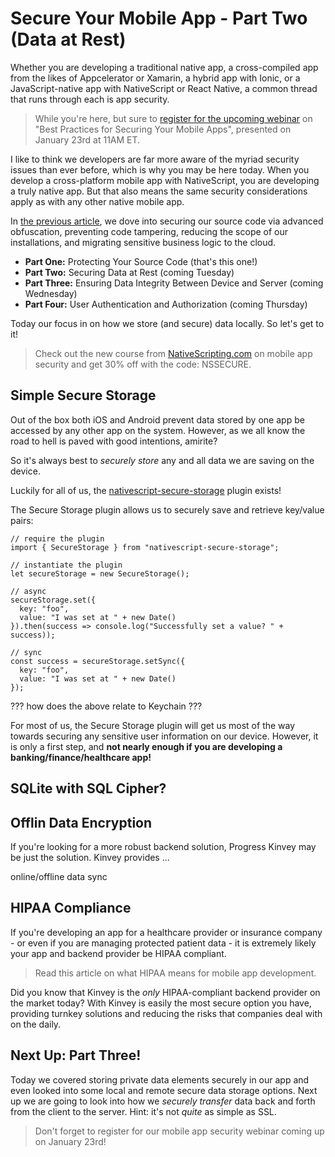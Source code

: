 # Secure Your Mobile App - Part Two (Data at Rest)

Whether you are developing a traditional native app, a cross-compiled app from the likes of Appcelerator or Xamarin, a hybrid app with Ionic, or a JavaScript-native app with NativeScript or React Native, a common thread that runs through each is app security.

> While you're here, but sure to [register for the upcoming webinar](https://www.progress.com/campaigns/kinvey/best-practices-for-securing-your-mobile-apps?utm_medium=social-owned&utm_source=blog&utm_campaign=kinvey-webinar-secureapps) on "Best Practices for Securing Your Mobile Apps", presented on January 23rd at 11AM ET.

I like to think we developers are far more aware of the myriad security issues than ever before, which is why you may be here today. When you develop a cross-platform mobile app with NativeScript, you are developing a truly native app. But that also means the same security considerations apply as with any other native mobile app.

In [the previous article](), we dove into securing our source code via advanced obfuscation, preventing code tampering, reducing the scope of our installations, and migrating sensitive business logic to the cloud.

- **Part One:** Protecting Your Source Code (that's this one!)
- **Part Two:** Securing Data at Rest (coming Tuesday)
- **Part Three:** Ensuring Data Integrity Between Device and Server (coming Wednesday)
- **Part Four:** User Authentication and Authorization (coming Thursday)

Today our focus in on how we store (and secure) data locally. So let's get to it!

> Check out the new course from [NativeScripting.com](https://nativescripting.com/) on mobile app security and get 30% off with the code: NSSECURE.

## Simple Secure Storage

Out of the box both iOS and Android prevent data stored by one app be accessed by any other app on the system. However, as we all know the road to hell is paved with good intentions, amirite?

So it's always best to *securely store* any and all data we are saving on the device.

Luckily for all of us, the [nativescript-secure-storage](http://market.nativescript.org/plugins/nativescript-secure-storage) plugin exists!

The Secure Storage plugin allows us to securely save and retrieve key/value pairs:

	// require the plugin
	import { SecureStorage } from "nativescript-secure-storage";
	
	// instantiate the plugin
	let secureStorage = new SecureStorage();
	
	// async
	secureStorage.set({
	  key: "foo",
	  value: "I was set at " + new Date()
	}).then(success => console.log("Successfully set a value? " + success));
	
	// sync
	const success = secureStorage.setSync({
	  key: "foo",
	  value: "I was set at " + new Date()
	});
	
??? how does the above relate to Keychain ???

For most of us, the Secure Storage plugin will get us most of the way towards securing any sensitive user information on our device. However, it is only a first step, and **not nearly enough if you are developing a banking/finance/healthcare app!**

## SQLite with SQL Cipher?

## Offlin Data Encryption

If you're looking for a more robust backend solution, Progress Kinvey may be just the solution. Kinvey provides ...

online/offline data sync

## HIPAA Compliance

If you're developing an app for a healthcare provider or insurance company - or even if you are managing protected patient data - it is extremely likely your app and backend provider be HIPAA compliant.

> Read this article on what HIPAA means for mobile app development.

Did you know that Kinvey is the *only* HIPAA-compliant backend provider on the market today? With <insert compliance stuff> Kinvey is easily the most secure option you have, providing turnkey solutions and reducing the risks that companies deal with on the daily.

## Next Up: Part Three!

Today we covered storing private data elements securely in our app and even looked into some local and remote secure data storage options. Next up we are going to look into how we *securely transfer* data back and forth from the client to the server. Hint: it's not *quite* as simple as SSL.

> Don't forget to register for our mobile app security webinar coming up on January 23rd!